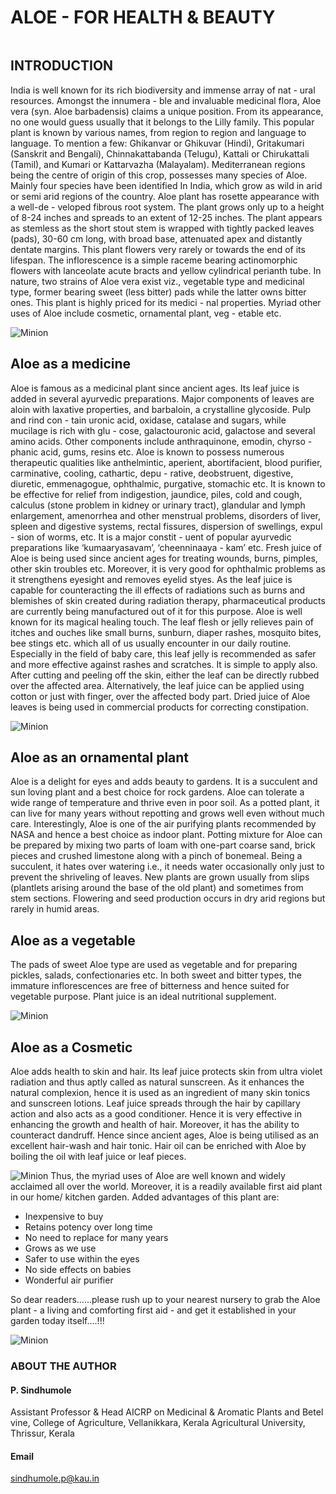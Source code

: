 # ALOE - FOR HEALTH & BEAUTY

<img src="https://cdn.searchenginejournal.com/wp-content/uploads/2022/06/image-search-1600-x-840-px-62c6dc4ff1eee-sej-1520x800.png" alt="" />

## INTRODUCTION 	  
India is well known for its rich biodiversity and immense array of nat - ural resources. Amongst the innumera - ble and invaluable medicinal flora, Aloe vera (syn. Aloe barbadensis) claims a unique position. From its appearance, no one would guess usually that it belongs to the Lilly family. This popular plant is known by various names, from region to region and language to language. To mention a few: Ghikanvar or Ghikuvar (Hindi), Gritakumari (Sanskrit and Bengali), Chinnakattabanda (Telugu), Kattali or Chirukattali (Tamil), and Kumari or Kattarvazha (Malayalam). Mediterranean regions being the centre of origin of this crop, possesses many species of Aloe. Mainly four species have been identified In India, which grow as wild in arid or semi arid regions of the country. Aloe plant has rosette appearance with a well-de - veloped fibrous root system. The plant grows only up to a height of 8-24 inches and spreads to an extent of 12-25 inches. The plant appears as stemless as the short stout stem is wrapped with tightly packed leaves (pads), 30-60 cm long, with broad base, attenuated apex and distantly dentate margins. This plant flowers very rarely or towards the end of its lifespan. The inflorescence is a simple raceme bearing actinomorphic flowers with lanceolate acute bracts and yellow cylindrical perianth tube. In nature, two strains of Aloe vera exist viz., vegetable type and medicinal type, former bearing sweet (less bitter) pads while the latter owns bitter ones. This plant is highly priced for its medici - nal properties. Myriad other uses of Aloe include cosmetic, ornamental plant, veg - etable etc.

![Minion](https://user-images.githubusercontent.com/85151795/187685291-ea4a7514-5551-4adc-bfb5-d5d56ce3ab17.jpg)
## Aloe as a medicine
Aloe is famous as a medicinal plant since ancient ages. Its leaf juice is added in several ayurvedic preparations. Major components of leaves are aloin with laxative properties, and barbaloin, a crystalline glycoside. Pulp and rind con - tain uronic acid, oxidase, catalase and sugars, while mucilage is rich with glu - cose, galactouronic acid, galactose and several amino acids. Other components include anthraquinone, emodin, chyrso - phanic acid, gums, resins etc. 
Aloe is known to possess numerous therapeutic qualities like anthelmintic, aperient, abortifacient, blood purifier, carminative, cooling, cathartic, depu - rative, deobstruent, digestive, diuretic, emmenagogue, ophthalmic, purgative, stomachic etc. It is known to be effective for relief from indigestion, jaundice, piles, cold and cough, calculus (stone problem in kidney or urinary tract), glandular and lymph enlargement, amenorrhea and other menstrual problems, disorders of liver, spleen and digestive systems, rectal fissures, dispersion of swellings, expul - sion of worms, etc. It is a major constit - uent of popular ayurvedic preparations like ‘kumaaryasavam’, ‘cheenninaaya - kam’ etc.
Fresh juice of Aloe is being used since ancient ages for treating wounds, burns, pimples, other skin troubles etc. Moreover, it is very good for ophthalmic problems as it strengthens eyesight and removes eyelid styes. As the leaf juice is capable for counteracting the ill effects of radiations such as burns and blemishes of skin created during radiation therapy, pharmaceutical products are currently being manufactured out of it for this purpose.
Aloe is well known for its magical healing touch. The leaf flesh or jelly relieves pain of itches and ouches like small burns, sunburn, diaper rashes, mosquito bites, bee stings etc. which all of us usually encounter in our daily routine. Especially in the field of baby care, this leaf jelly is recommended as safer and more effective against rashes and scratches. It is simple to apply also. After cutting and peeling off the skin, either the leaf can be directly rubbed over the affected area. Alternatively, the leaf juice can be applied using cotton or just with finger, over the affected body part. Dried juice of Aloe leaves is being used in commercial products for correcting constipation.

![Minion](https://user-images.githubusercontent.com/85151795/187686542-dd0d8f94-ec67-4e73-b9c5-2f364369b211.jpg)
## Aloe as an ornamental plant
Aloe is a delight for eyes and adds beauty to gardens. It is a succulent and sun loving plant and a best choice for rock gardens. Aloe can tolerate a wide range of temperature and thrive even in poor soil. As a potted plant, it can live for many years without repotting and grows well even without much care. Interestingly, Aloe is one of the air purifying plants recommended by NASA and hence a best choice as indoor plant. Potting mixture for Aloe can be prepared by mixing two parts of loam with one-part coarse sand, brick pieces and crushed limestone along with a pinch of bonemeal. Being a succulent, it hates over watering i.e., it needs water occasionally only just to prevent the shriveling of leaves. New plants are grown usually from slips (plantlets arising around the base of the old plant) and sometimes from stem sections. Flowering and seed production occurs in dry arid regions but rarely in humid areas.
## Aloe as a vegetable
The pads of sweet Aloe type are used as vegetable and for preparing pickles, salads, confectionaries etc. In both sweet and bitter types, the immature inflorescences are free of bitterness and hence suited for vegetable purpose. Plant juice is an ideal nutritional supplement.

![Minion](https://user-images.githubusercontent.com/85151795/187686748-62263877-c2a6-44b0-b8ff-6e7e8a84455a.jpg)
## Aloe as a Cosmetic
Aloe adds health to skin and hair. Its leaf juice protects skin from ultra violet radiation and thus aptly called as natural sunscreen. As it enhances the natural complexion, hence it is used as an ingredient of many skin tonics and sunscreen lotions. Leaf juice spreads through the hair by capillary action and also acts as a good conditioner. Hence it is very effective in enhancing the growth and health of hair. Moreover, it has the ability to counteract dandruff. Hence since ancient ages, Aloe is being utilised as an excellent hair-wash and hair tonic. Hair oil can be enriched with Aloe by boiling the oil with leaf juice or leaf pieces.

![Minion](https://user-images.githubusercontent.com/85151795/187686998-63a84c13-0caf-4a3d-b182-3911bfb6a6e0.jpg)
Thus, the myriad uses of Aloe are well known and widely acclaimed all over the world. Moreover, it is a readily available first aid plant in our home/ kitchen garden. Added advantages of this plant are:
- Inexpensive to buy
-  Retains potency over long time
-  No need to replace for many years
- Grows as we use
- Safer to use within the eyes
- No side effects on babies
- Wonderful air purifier

So dear readers……please rush up to your nearest nursery to grab the Aloe plant - a living and comforting first aid - and get it established in your garden today itself….!!!

![Minion](https://user-images.githubusercontent.com/85151795/187687194-643a851f-1aae-4109-a829-1733d5b9194b.png)

### ABOUT THE AUTHOR
#### P. Sindhumole
Assistant Professor & Head
AICRP on Medicinal & Aromatic Plants and Betel vine, College of Agriculture, Vellanikkara, Kerala 
Agricultural University, Thrissur, Kerala
#### Email
[sindhumole.p@kau.in](sindhumole.p@kau.in)
